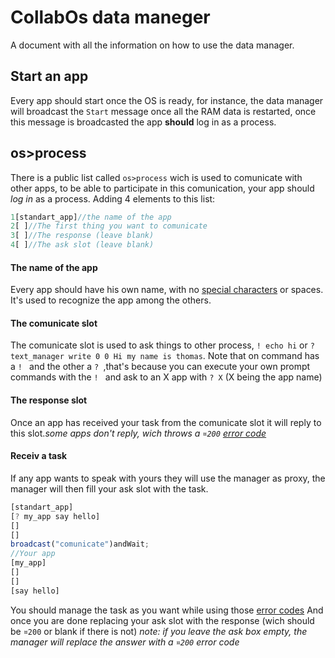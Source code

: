 # CollabOs data maneger
A document with all the information on how to use the data manager.
## Start an app
Every app should start once the OS is ready, for instance, the data manager will broadcast the ``Start`` message once all the RAM data is restarted, once this message 
is broadcasted the app **should** log in as a process.
## os>process
There is a public list called ``os>process`` wich is used to comunicate with other apps, to be able to participate in this comunication, your app should *log in* as a process.
Adding 4 elements to this list:
```js
1[standart_app]//the name of the app
2[ ]//The first thing you want to comunicate
3[ ]//The response (leave blank) 
4[ ]//The ask slot (leave blank)
```
#### The name of the app
Every app should have his own name, with no [special characters](https://github.com/wamuM/docs/blob/master/Scratch/characters.md) or spaces. It's used to recognize the app among the others.
#### The comunicate slot
The comunicate slot is used to ask things to other process, ``! echo hi`` or ``? text_manager write 0 0 Hi my name is thomas``. Note that on command has a ``! `` and the other a ``? ``,that's
because you can execute your own prompt commands with the ``! `` and ask to an X app with ``? X`` (X being the app name)
#### The response slot
Once an app has received your task from the comunicate slot it will reply to this slot.*some apps don't reply, wich throws a ``¤200`` [error code](https://github.com/wamuM/docs/blob/master/Scratch/error_codes.md)*
#### Receiv a task
If any app wants to speak with yours they will use the manager as proxy, the manager will then fill your ask slot with the task. 
```js
[standart_app]
[? my_app say hello]
[]
[]
broadcast("comunicate")andWait;
//Your app
[my_app]
[]
[]
[say hello]
```
You should manage the task as you want while using those [error codes](https://github.com/wamuM/docs/blob/master/Scratch/error_codes.md)
And once you are done replacing your ask slot with the response (wich should be ``¤200`` or blank if there is not)
*note: if you leave the ask box empty, the manager will replace the answer with a ``¤200`` error code*
